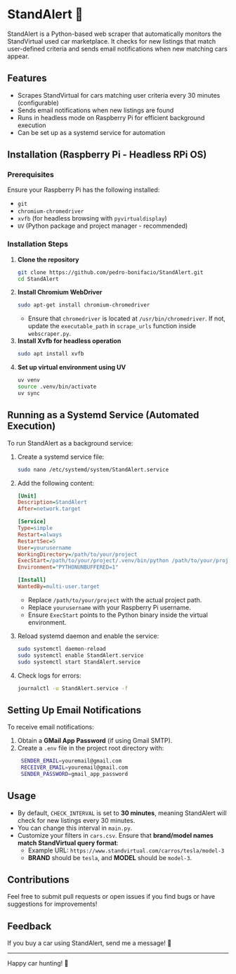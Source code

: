 # StandAlert 🚗

StandAlert is a Python-based web scraper that automatically monitors the StandVirtual used car marketplace. It checks for new listings that match user-defined criteria and sends email notifications when new matching cars appear.

## Features
- Scrapes StandVirtual for cars matching user criteria every 30 minutes (configurable)
- Sends email notifications when new listings are found
- Runs in headless mode on Raspberry Pi for efficient background execution
- Can be set up as a systemd service for automation

## Installation (Raspberry Pi - Headless RPi OS)

### Prerequisites
Ensure your Raspberry Pi has the following installed:
- `git`
- `chromium-chromedriver`
- `xvfb` (for headless browsing with `pyvirtualdisplay`)
- `UV` (Python package and project manager - recommended)

### Installation Steps
1. **Clone the repository**
   ```sh
   git clone https://github.com/pedro-bonifacio/StandAlert.git
   cd StandAlert
   ```
2. **Install Chromium WebDriver**
   ```sh
   sudo apt-get install chromium-chromedriver
   ```
   - Ensure that `chromedriver` is located at `/usr/bin/chromedriver`. If not, update the `executable_path` in `scrape_urls` function inside `webscraper.py`.
3. **Install Xvfb for headless operation**
   ```sh
   sudo apt install xvfb
   ```
4. **Set up virtual environment using UV**
   ```sh
   uv venv
   source .venv/bin/activate
   uv sync
   ```

## Running as a Systemd Service (Automated Execution)

To run StandAlert as a background service:

1. Create a systemd service file:
   ```sh
   sudo nano /etc/systemd/system/StandAlert.service
   ```
2. Add the following content:
   ```ini
   [Unit]
   Description=StandAlert
   After=network.target

   [Service]
   Type=simple
   Restart=always
   RestartSec=5
   User=yourusername
   WorkingDirectory=/path/to/your/project
   ExecStart=/path/to/your/project/.venv/bin/python /path/to/your/project/main.py
   Environment="PYTHONUNBUFFERED=1"

   [Install]
   WantedBy=multi-user.target
   ```
   - Replace `/path/to/your/project` with the actual project path.
   - Replace `yourusername` with your Raspberry Pi username.
   - Ensure `ExecStart` points to the Python binary inside the virtual environment.

3. Reload systemd daemon and enable the service:
   ```sh
   sudo systemctl daemon-reload
   sudo systemctl enable StandAlert.service
   sudo systemctl start StandAlert.service
   ```
4. Check logs for errors:
   ```sh
   journalctl -u StandAlert.service -f
   ```

## Setting Up Email Notifications
To receive email notifications:
1. Obtain a **GMail App Password** (if using Gmail SMTP).
2. Create a `.env` file in the project root directory with:
   ```sh
    SENDER_EMAIL=youremail@gmail.com
    RECEIVER_EMAIL=youremail@gmail.com
    SENDER_PASSWORD=gmail_app_password
   ```

## Usage
- By default, `CHECK_INTERVAL` is set to **30 minutes**, meaning StandAlert will check for new listings every 30 minutes.
- You can change this interval in `main.py`.
- Customize your filters in `cars.csv`. Ensure that **brand/model names match StandVirtual query format**:
  - Example URL: `https://www.standvirtual.com/carros/tesla/model-3`
  - **BRAND** should be `tesla`, and **MODEL** should be `model-3`.

## Contributions
Feel free to submit pull requests or open issues if you find bugs or have suggestions for improvements!

## Feedback
If you buy a car using StandAlert, send me a message! 🚗

---

Happy car hunting! 🚀

